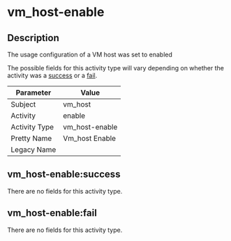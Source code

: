 vm_host-enable
==============

Description
-----------
The usage configuration of a VM host was set to enabled

The possible fields for this activity type will vary depending on whether the activity was a [success](#vm_host-enablesuccess) or a [fail](#vm_host-enablefail).

| Parameter     | Value          |
| ------------- | -------------- |
| Subject       | vm_host        |
| Activity      | enable         |
| Activity Type | vm_host-enable |
| Pretty Name   | Vm_host Enable |
| Legacy Name   |                |

vm_host-enable:success
----------------------

There are no fields for this activity type.


vm_host-enable:fail
-------------------

There are no fields for this activity type.
